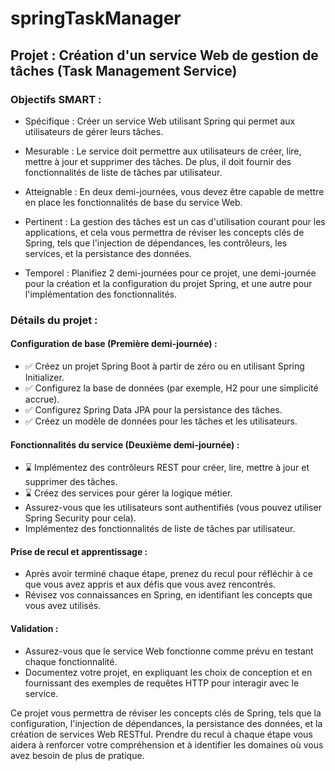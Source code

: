 # springTaskManager

## Projet : Création d'un service Web de gestion de tâches (Task Management Service)

### Objectifs SMART :

* Spécifique : Créer un service Web utilisant Spring qui permet aux utilisateurs de gérer leurs tâches.

* Mesurable : Le service doit permettre aux utilisateurs de créer, lire, mettre à jour et supprimer des tâches. De plus, il doit fournir des fonctionnalités de liste de tâches par utilisateur.

* Atteignable : En deux demi-journées, vous devez être capable de mettre en place les fonctionnalités de base du service Web.

* Pertinent : La gestion des tâches est un cas d'utilisation courant pour les applications, et cela vous permettra de réviser les concepts clés de Spring, tels que l'injection de dépendances, les contrôleurs, les services, et la persistance des données.

* Temporel : Planifiez 2 demi-journées pour ce projet, une demi-journée pour la création et la configuration du projet Spring, et une autre pour l'implémentation des fonctionnalités.

### Détails du projet :

#### Configuration de base (Première demi-journée) :

* :white_check_mark: Créez un projet Spring Boot à partir de zéro ou en utilisant Spring Initializer.
* :white_check_mark: Configurez la base de données (par exemple, H2 pour une simplicité accrue).
* :white_check_mark: Configurez Spring Data JPA pour la persistance des tâches.
* :white_check_mark: Créez un modèle de données pour les tâches et les utilisateurs.

#### Fonctionnalités du service (Deuxième demi-journée) :

* :hourglass: Implémentez des contrôleurs REST pour créer, lire, mettre à jour et supprimer des tâches.
* :hourglass: Créez des services pour gérer la logique métier.
* Assurez-vous que les utilisateurs sont authentifiés (vous pouvez utiliser Spring Security pour cela).
* Implémentez des fonctionnalités de liste de tâches par utilisateur.
  
#### Prise de recul et apprentissage :

* Après avoir terminé chaque étape, prenez du recul pour réfléchir à ce que vous avez appris et aux défis que vous avez rencontrés.
* Révisez vos connaissances en Spring, en identifiant les concepts que vous avez utilisés.

#### Validation :

* Assurez-vous que le service Web fonctionne comme prévu en testant chaque fonctionnalité.
* Documentez votre projet, en expliquant les choix de conception et en fournissant des exemples de requêtes HTTP pour interagir avec le service.

Ce projet vous permettra de réviser les concepts clés de Spring, tels que la configuration, l'injection de dépendances, la persistance des données, et la création de services Web RESTful. Prendre du recul à chaque étape vous aidera à renforcer votre compréhension et à identifier les domaines où vous avez besoin de plus de pratique.
